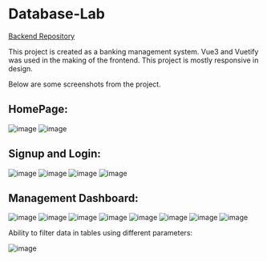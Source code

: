 # Database-Lab

[Backend Repository](https://github.com/SoheilHoseini/bank-management-system-django)

This project is created as a banking management system. Vue3 and Vuetify was used in the making of the frontend. This project is mostly responsive in design. 

Below are some screenshots from the project.

## HomePage:
![image](https://user-images.githubusercontent.com/16831241/211131021-5957950a-90ba-4d39-80e4-575a68ec1e85.png)
![image](https://user-images.githubusercontent.com/16831241/211131027-3e98a03e-31f4-407e-b912-4e615ff20776.png)

## Signup and Login:
![image](https://user-images.githubusercontent.com/16831241/211131050-02dce0b3-0016-4bb8-97da-0405e736b686.png)
![image](https://user-images.githubusercontent.com/16831241/211131057-7ae47025-cf34-416c-b672-afab6667d457.png)
![image](https://user-images.githubusercontent.com/16831241/211131063-c37d822e-f5ff-4f5c-adb1-3fbf4a0b313a.png)
![image](https://user-images.githubusercontent.com/16831241/211131066-c9519402-a5aa-46c6-a9be-806275ba25ed.png)

## Management Dashboard:
![image](https://user-images.githubusercontent.com/16831241/211131103-8c11ed5c-9d53-440a-960c-06140639131c.png)
![image](https://user-images.githubusercontent.com/16831241/211131114-908ea140-1ac7-4d1f-9937-e82831475198.png)
![image](https://user-images.githubusercontent.com/16831241/211131115-bfbb6f78-ee0b-4a56-a4bc-934d80fefbd1.png)
![image](https://user-images.githubusercontent.com/16831241/211131118-176e94e1-64a4-40e4-88ff-07ac62f6ae31.png)
![image](https://user-images.githubusercontent.com/16831241/211131122-53d11a38-b3e1-4d85-9e01-b039ba9a4e34.png)
![image](https://user-images.githubusercontent.com/16831241/211131128-3d626ae4-2aaa-44df-b5dc-9eaea4c2d31c.png)
![image](https://user-images.githubusercontent.com/16831241/211131130-1822292b-c97b-49a0-a605-9fb0b2f656bd.png)
![image](https://user-images.githubusercontent.com/16831241/211131137-9584591f-4511-4a28-aa63-924370bb5008.png)

Ability to filter data in tables using different parameters:

![image](https://user-images.githubusercontent.com/16831241/211131152-395abef6-e707-4d40-acb3-33af34cd79b9.png)

